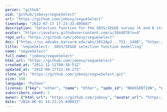 ```yaml
---
parser: "github"
uid: "github/jobovy/segueSelect"
url: "https://github.com/jobovy/segueSelect"
timestamp: "2022-07-17 17:23:33.805687"
description: "Selection function for the SDSS/SEGUE survey (G and K star samples)"
avatar: "https://avatars.githubusercontent.com/u/1044876?v=4"
repo_url: "https://github.com/jobovy/segueSelect"
doi: ["https://ui.adsabs.harvard.edu/abs/2012ApJ...753..148B", "https://ui.adsabs.harvard.edu/abs/2014ascl.soft11007B/abstract"]
title: "segueSelect:  SDSS/SEGUE selection function modelling"
name: "segueSelect"
full_name: "jobovy/segueSelect"
html_url: "https://github.com/jobovy/segueSelect"
created_at: "2011-11-11T00:38:51Z"
updated_at: "2015-09-17T21:38:17Z"
clone_url: "https://github.com/jobovy/segueSelect.git"
size: 168
language: "Python"
license: {"key": "other", "name": "Other", "spdx_id": "NOASSERTION", "url": null, "node_id": "MDc6TGljZW5zZTA="}
subscribers_count: 2
owner: {"html_url": "https://github.com/jobovy", "avatar_url": "https://avatars.githubusercontent.com/u/1044876?v=4", "login": "jobovy", "type": "User"}
date: "2024-06-01 14:23:25.698032"
---
```

